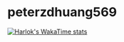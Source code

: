 # peterzdhuang569
[![Harlok's WakaTime stats](https://github-readme-stats.vercel.app/api/wakatime?username=peterzdhuang)](https://github.com/anuraghazra/github-readme-stats)
